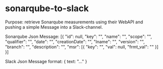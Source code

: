 # sonarqube-to-slack

Purpose:
  retrieve Sonarqube measurements using their WebAPI and pushing a simple Message into a Slack-channel.

Sonarqube Json Message:
[{
    "id": null,
    "key": "",
    "name": "",
    "scope": "",
    "qualifier": "",
    "date": "",
    "creationDate": "",
    "lname": "",
    "version": "",
    "branch": "",
    "description": "",
    "msr": [{
        "key": "",
        "val": null,
        "frmt_val": ""
    }]
}]

Slack Json Message format:
{
  text: "..."
}
